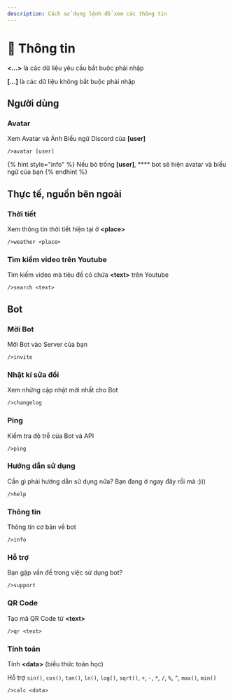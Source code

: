 ```yaml
---
description: Cách sử dụng lệnh để xem các thông tin
---
```


# 📰 Thông tin

**<...>** là các dữ liệu yêu cầu bắt buộc phải nhập

**\[...]** là các dữ liệu không bắt buộc phải nhập

## Người dùng

### Avatar

Xem Avatar và Ảnh Biểu ngữ Discord của **\[user]**

```
/>avatar [user]
```

{% hint style="info" %}
&#x20;Nếu bỏ trống **\[user]**, **** bot sẽ hiện avatar và biểu ngữ của bạn
{% endhint %}

## Thực tế, nguồn bên ngoài

### Thời tiết

Xem thông tin thời tiết hiện tại ở **\<place>**

```
/>weather <place>
```

### Tìm kiếm video trên Youtube

Tìm kiếm video mà tiêu đề có chứa **\<text>** trên Youtube

```
/>search <text>
```

## Bot

### Mời Bot

Mời Bot vào Server của bạn

```
/>invite
```

### Nhật kí sửa đổi

Xem những cập nhật mới nhất cho Bot

```
/>changelog
```

### Ping

Kiểm tra độ trễ của Bot và API

```
/>ping
```

### Hướng dẫn sử dụng

Cần gì phải hướng dẫn sử dụng nữa? Bạn đang ở ngay đây rồi mà :)))

```
/>help
```

### Thông tin

Thông tin cơ bản về bot

```
/>info
```

### Hỗ trợ

Bạn gặp vấn đề trong việc sử dụng bot?

```
/>support
```

### QR Code

Tạo mã QR Code từ **\<text>**

```
/>qr <text>
```

### Tính toán

Tính **\<data>** (biểu thức toán học)

Hỗ trợ `sin()`, `cos()`, `tan()`, `ln()`, `log()`, `sqrt()`, `+`, `-`, `*`, `/`, `%`, `^`, `max()`, `min()`

```
/>calc <data>
```
